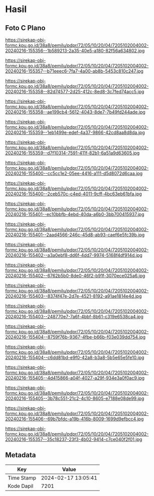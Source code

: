 # Hasil

## Foto C Plano

https://sirekap-obj-formc.kpu.go.id/38a8/pemilu/pdpr/72/05/10/20/04/7205102004002-20240216-155356--1b589213-2a35-40e5-a180-82f56a634802.jpg

https://sirekap-obj-formc.kpu.go.id/38a8/pemilu/pdpr/72/05/10/20/04/7205102004002-20240216-155357--b71eeec6-7fa7-4a00-ab8b-5453c810c247.jpg

https://sirekap-obj-formc.kpu.go.id/38a8/pemilu/pdpr/72/05/10/20/04/7205102004002-20240216-155358--82d74577-2d25-412c-8ed8-3c7fed74acc5.jpg

https://sirekap-obj-formc.kpu.go.id/38a8/pemilu/pdpr/72/05/10/20/04/7205102004002-20240216-155358--ae199cb4-5612-4043-8de7-7b49fd244ade.jpg

https://sirekap-obj-formc.kpu.go.id/38a8/pemilu/pdpr/72/05/10/20/04/7205102004002-20240216-155359--1eb1499e-edef-4a37-9866-42cd8aa8d8da.jpg

https://sirekap-obj-formc.kpu.go.id/38a8/pemilu/pdpr/72/05/10/20/04/7205102004002-20240216-155359--d7f10314-7591-411f-82b1-6a51a9d63605.jpg

https://sirekap-obj-formc.kpu.go.id/38a8/pemilu/pdpr/72/05/10/20/04/7205102004002-20240216-155400--cc5cc1e2-05ee-4416-a111-d5d8072d6caa.jpg

https://sirekap-obj-formc.kpu.go.id/38a8/pemilu/pdpr/72/05/10/20/04/7205102004002-20240216-155400--2ceb570c-c4ed-4011-9cff-4bc63eb61bfa.jpg

https://sirekap-obj-formc.kpu.go.id/38a8/pemilu/pdpr/72/05/10/20/04/7205102004002-20240216-155401--ec10bbfb-4ebd-40da-a6b0-3bb700415937.jpg

https://sirekap-obj-formc.kpu.go.id/38a8/pemilu/pdpr/72/05/10/20/04/7205102004002-20240216-155401--2aad4566-246c-45d8-ab93-caef6e5fc39b.jpg

https://sirekap-obj-formc.kpu.go.id/38a8/pemilu/pdpr/72/05/10/20/04/7205102004002-20240216-155402--a3a0ebf8-dd6f-4dd7-9974-5168f4df914d.jpg

https://sirekap-obj-formc.kpu.go.id/38a8/pemilu/pdpr/72/05/10/20/04/7205102004002-20240216-155402--6762b5b0-8de0-46f2-b91f-3070ece025a6.jpg

https://sirekap-obj-formc.kpu.go.id/38a8/pemilu/pdpr/72/05/10/20/04/7205102004002-20240216-155403--8374f47e-2d7e-4521-8192-a91ae1814e4d.jpg

https://sirekap-obj-formc.kpu.go.id/38a8/pemilu/pdpr/72/05/10/20/04/7205102004002-20240216-155403--248770e7-7a6f-4bbf-8b61-c319e6538ca4.jpg

https://sirekap-obj-formc.kpu.go.id/38a8/pemilu/pdpr/72/05/10/20/04/7205102004002-20240216-155404--8759f76b-9367-4fbe-b66b-f03e039dd754.jpg

https://sirekap-obj-formc.kpu.go.id/38a8/pemilu/pdpr/72/05/10/20/04/7205102004002-20240216-155404--c6dd81bd-e9f0-42a8-b3a8-5b5e65e5fe10.jpg

https://sirekap-obj-formc.kpu.go.id/38a8/pemilu/pdpr/72/05/10/20/04/7205102004002-20240216-155405--4d415866-a04f-4027-a29f-934e3a0f0ac9.jpg

https://sirekap-obj-formc.kpu.go.id/38a8/pemilu/pdpr/72/05/10/20/04/7205102004002-20240216-155405--3b78c551-21c2-4c10-8605-e7188e08de99.jpg

https://sirekap-obj-formc.kpu.go.id/38a8/pemilu/pdpr/72/05/10/20/04/7205102004002-20240216-155406--69b7bfdc-a19b-416b-8009-1699d9efbcc4.jpg

https://sirekap-obj-formc.kpu.go.id/38a8/pemilu/pdpr/72/05/10/20/04/7205102004002-20240216-155357--35c18237-23f3-4b02-9414-c7ce040f2f01.jpg


## Metadata

| Key        | Value               |
| ---------- | ------------------- |
| Time Stamp | 2024-02-17 13:05:41 |
| Kode Dapil | 7201                |



